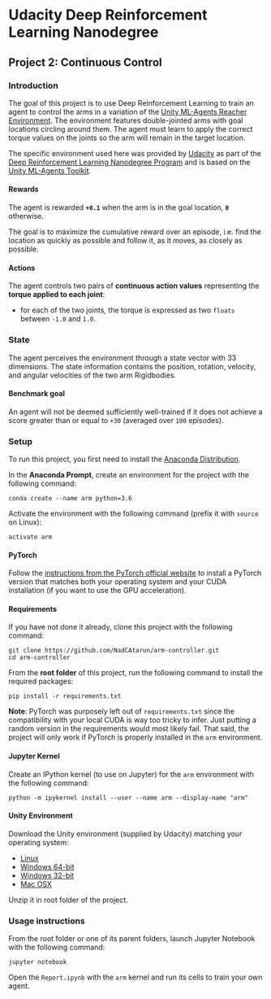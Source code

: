 # Udacity Deep Reinforcement Learning Nanodegree

## Project 2: Continuous Control

### Introduction

The goal of this project is to use Deep Reinforcement Learning
to train an agent to control the arms in a variation of the
[Unity ML-Agents Reacher Environment](https://github.com/Unity-Technologies/ml-agents/blob/master/docs/Learning-Environment-Examples.md#reacher).
The environment features double-jointed arms
with goal locations circling around them.
The agent must learn to apply the correct torque values
on the joints so the arm will remain in the target location.

The specific environment used here was provided by [Udacity](https://www.udacity.com/)
as part of the [Deep Reinforcement Learning Nanodegree Program](https://www.udacity.com/course/deep-reinforcement-learning-nanodegree--nd893)
and is based on the [Unity ML-Agents Toolkit](https://github.com/Unity-Technologies/ml-agents).

#### Rewards

The agent is rewarded **`+0.1`** when the arm is in the goal location, **`0`** otherwise.

The goal is to maximize the cumulative reward over an episode,
i.e. find the location as quickly as possible and follow
it, as it moves, as closely as possible.

#### Actions

The agent controls two pairs of **continuous action values**
representing the **torque applied to each joint**:
- for each of the two joints, the torque is expressed as two `floats` between `-1.0` and `1.0`.

### State

The agent perceives the environment through a state vector
with 33 dimensions.
The state information contains the position, rotation, velocity, and angular velocities
of the two arm Rigidbodies.

#### Benchmark goal

An agent will not be deemed sufficiently well-trained if it does not achieve
a score greater than or equal to `+30` (averaged over `100` episodes).

### Setup

To run this project, you first need to install the [Anaconda Distribution](https://www.anaconda.com/distribution/).

In the **Anaconda Prompt**,
create an environment for the project with the following command:
```shell script
conda create --name arm python=3.6
```

Activate the environment with the following command
(prefix it with `source` on Linux):
```shell script
activate arm
```

#### PyTorch

Follow the [instructions from the PyTorch official website](https://pytorch.org/)
to install a PyTorch version that matches both your operating system and
your CUDA installation (if you want to use the GPU acceleration).

#### Requirements

If you have not done it already, clone this project with the following command:
```shell script
git clone https://github.com/NadCAtarun/arm-controller.git
cd arm-controller
```

From the **root folder** of this project,
run the following command
to install the required packages:
```shell script
pip install -r requirements.txt
```

**Note**: PyTorch was purposely left out of `requirements.txt`
since the compatibility with your local CUDA is way too tricky to infer.
Just putting a random version in the requirements would most likely fail.
That said, the project will only work if PyTorch is properly installed in the
`arm` environment.

#### Jupyter Kernel

Create an IPython kernel (to use on Jupyter) for the `arm` environment
with the following command:
```shell script
python -m ipykernel install --user --name arm --display-name "arm"
```

#### Unity Environment

Download the Unity environment (supplied by Udacity)
matching your operating system:
- [Linux](https://s3-us-west-1.amazonaws.com/udacity-drlnd/P2/Reacher/Reacher_Linux.zip)
- [Windows 64-bit](https://s3-us-west-1.amazonaws.com/udacity-drlnd/P2/Reacher/Reacher_Windows_x86_64.zip)
- [Windows 32-bit](https://s3-us-west-1.amazonaws.com/udacity-drlnd/P2/Reacher/Reacher_Windows_x86.zip)
- [Mac OSX](https://s3-us-west-1.amazonaws.com/udacity-drlnd/P2/Reacher/Reacher.app.zip)

Unzip it in root folder of the project.

### Usage instructions

From the root folder or one of its parent folders,
launch Jupyter Notebook with the following command:
```shell script
jupyter notebook
```

Open the `Report.ipynb` with the `arm` kernel
and run its cells to train your own agent.
